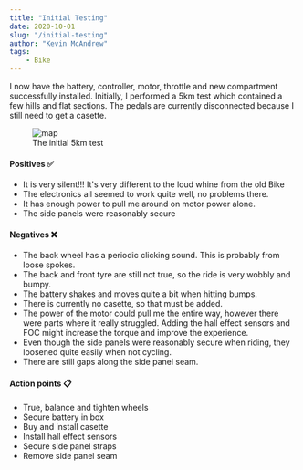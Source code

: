 ```yaml
---
title: "Initial Testing"
date: 2020-10-01
slug: "/initial-testing"
author: "Kevin McAndrew"
tags:
    - Bike
---
```


I now have the battery, controller, motor, throttle and new compartment successfully
installed. Initially, I performed a 5km test which contained a few hills and flat 
sections. The pedals are currently disconnected because I still need to get a casette.

<figure>
  <img src="/images/posts/initial-testing/test_map.png" alt="map"/>
  <figcaption>The initial 5km test</figcaption>
</figure>
</div>

#### Positives ✅

- It is very silent!!! It's very different to the loud whine from the old Bike
- The electronics all seemed to work quite well, no problems there.
- It has enough power to pull me around on motor power alone.
- The side panels were reasonably secure

#### Negatives ❌

- The back wheel has a periodic clicking sound. This is probably from loose spokes.
- The back and front tyre are still not true, so the ride is very wobbly and bumpy.
- The battery shakes and moves quite a bit when hitting bumps.
- There is currently no casette, so that must be added.
- The power of the motor could pull me the entire way, however there were parts where
it really struggled. Adding the hall effect sensors and FOC might increase the torque
and improve the experience.
- Even though the side panels were reasonably secure when riding, they loosened quite
easily when not cycling.
- There are still gaps along the side panel seam.

#### Action points 📋

- True, balance and tighten wheels
- Secure battery in box
- Buy and install casette
- Install hall effect sensors
- Secure side panel straps
- Remove side panel seam
